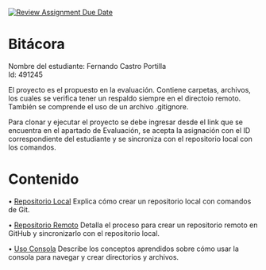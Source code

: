 [![Review Assignment Due Date](https://classroom.github.com/assets/deadline-readme-button-22041afd0340ce965d47ae6ef1cefeee28c7c493a6346c4f15d667ab976d596c.svg)](https://classroom.github.com/a/_svqiCDi)
# Bitácora
Nombre del estudiante:  Fernando Castro Portilla  
Id: 491245

El proyecto es el propuesto en la evaluación. Contiene carpetas, archivos, los cuales se verifica tener un respaldo siempre en el directoio remoto. También se comprende el uso de un archivo .gitignore.

Para clonar y ejecutar el proyecto se debe ingresar desde el link que se encuentra en el apartado de Evaluación, se acepta la asignación con el ID correspondiente del estudiante y se sincroniza con el repositorio local con los comandos.

# Contenido

• [Repositorio Local](docs/repositorio_local.md) Explica cómo crear un repositorio local con comandos de Git.

• [Repositorio Remoto](docs/repositorio_remoto.md) Detalla el proceso para crear un repositorio remoto en GitHub y sincronizarlo con el repositorio local.

• [Uso Consola](docs/uso_consola.md) Describe los conceptos aprendidos sobre cómo usar la consola para navegar y crear directorios y archivos.

